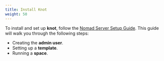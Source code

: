 ```yaml
---
title: Install Knot
weight: 50
---
```


To install and set up **knot**, follow the [Nomad Server Setup Guide](../../../docs/quick-start/nomad/server-setup/). This guide will walk you through the following steps:

- Creating the **admin user**.
- Setting up a **template**.
- Running a **space**.
